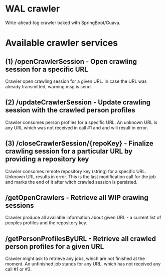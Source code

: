 # WAL crawler
Write-ahead-log crawler baked with SpringBoot/Guava.

# Available crawler services
## (1) /openCrawlerSession - Open crawling session for a specific URL
Crawler open crawling session for a given URL. In case the URL was already transmitted, warning msg is send.

## (2) /updateCrawlerSession - Update crawling session with the crawled person profiles
Crawler consumes person profiles for a specific URL. An unknown URL is any URL which was not received in call #1 and and will result in error.

## (3) /closeCrawlerSession/{repoKey} - Finalize crawling session for a particular URL by providing a repository key
Crawler consumes remote repository key (string) for a specific URL. Unknown URL results in error. This is the last modification call for the job and marks the end of it after witch crawled session is persisted.

## /getOpenCrawlers - Retrieve all WIP crawing sessions
Crawler produce all available information about given URL - a current list of peoples profiles and the repository key.

## /getPersonProfilesByURL - Retrieve all crawled person profiles for a given URL
Crawler might ask to retrieve any jobs, which are not finished at the moment. An unfinished job stands for any URL, which has not received any call #1 or #3.

